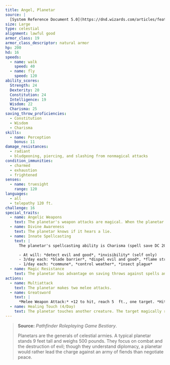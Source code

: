 ```yaml
---
title: Angel, Planetar
source: |
  [System Reference Document 5.0](https://dnd.wizards.com/articles/features/systems-reference-document-srd)
size: Large
type: celestial
alignment: lawful good
armor_class: 19
armor_class_descriptor: natural armor
hp: 200
hd: 16
speeds:
  - name: walk
    speed: 40
  - name: fly
    speed: 120
ability_scores:
  Strength: 24
  Dexterity: 20
  Constitution: 24
  Intelligence: 19
  Wisdom: 22
  Charisma: 25
saving_throw_proficiencies:
  - Constitution
  - Wisdom
  - Charisma
skills:
  - name: Perception
    bonus: 11
damage_resistances:
  - radiant
  - bludgeoning, piercing, and slashing from nonmagical attacks
condition_immunities:
  - charmed
  - exhaustion
  - frightened
senses:
  - name: truesight
    range: 120
languages:
  - all
  - telepathy 120 ft.
challenge: 16
special_traits:
  - name: Angelic Weapons
    text: The planetar's weapon attacks are magical. When the planetar hits with any weapon, the weapon deals an extra 5d8 radiant damage (included in the attack).
  - name: Divine Awareness
    text: The planetar knows if it hears a lie.
  - name: Innate Spellcasting
    text: |
      The planetar's spellcasting ability is Charisma (spell save DC 20). The planetar can innately cast the following spells, requiring no material components:

      - At will: *detect evil and good*, *invisibility* (self only)
      - 3/day each: *blade barrier*, *dispel evil and good*, *flame strike*, *raise dead*
      - 1/day each: *commune*, *control weather*, *insect plague*
  - name: Magic Resistance
    text: The planetar has advantage on saving throws against spells and other magical effects.
actions:
  - name: Multiattack
    text: The planetar makes two melee attacks.
  - name: Greatsword
    text: |
      *Melee Weapon Attack:* +12 to hit, reach 5  ft., one target. *Hit:* 21 (4d6 + 7) slashing damage plus  22 (5d8) radiant damage.
  - name: Healing Touch (4/Day)
    text: The planetar touches another creature. The target magically regains 30 (6d8 + 3) hit points and is freed from any curse, disease, poison, blindness, or deafness.
---
```


> **Source:** *Pathfinder Roleplaying Game Bestiary*.
>
> Planetars are the generals of celestial armies. A typical planetar stands 9 feet tall and weighs 500 pounds. They focus on combat and the destruction of evil; though they understand diplomacy, a planetar would rather lead the charge against an army of fiends than negotiate peace.
